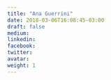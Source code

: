 ```yaml
---
title: "Ana Guerrini"
date: 2018-03-06T16:08:45-03:00
draft: false
medium:
linkedin:
facebook:
twitter:
avatar:
weight: 1
---
```

